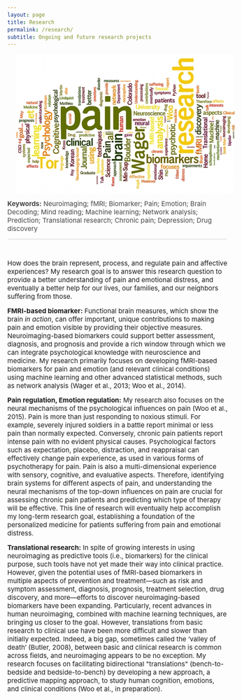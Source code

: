 ```yaml
---
layout: page
title: Research
permalink: /research/
subtitle: Ongoing and future research projects
---
```


<img src="images/wordle2.jpg" width="500" align="center" hspace="20" />

<span style="font-size: 15px !important; color: #444;"><b>Keywords:</b> Neuroimaging; fMRI; Biomarker; Pain; Emotion; Brain Decoding; Mind reading; Machine learning; Network analysis; Prediction; Translational research; Chronic pain; Depression; Drug discovery</span>

<center><hr style="width:500px;height:1px;border:none;color:#ccc;background-color:#ccc;" /></center>
<br>

<span style="font-size: 15px !important">How does the brain represent, process, and regulate pain and affective experiences? My research goal is to answer this research question to provide a better understanding of pain and emotional distress, and eventually a better help for our lives, our families, and our neighbors suffering from those.</span>  

<span style="font-size: 15px !important"><b>FMRI-based biomarker:</b> Functional brain measures, which show the brain <i>in action</i>, can offer important, unique contributions to making pain and emotion visible by providing their objective measures. Neuroimaging-based biomarkers could support better assessment, diagnosis, and prognosis and provide a rich window through which we can integrate psychological knowledge with neuroscience and medicine. My research primarily focuses on developing fMRI-based biomarkers for pain and emotion (and relevant clinical conditions) using machine learning and other advanced statistical methods, such as network analysis (Wager et al., 2013; Woo et al., 2014).</span>  

<span style="font-size: 15px !important"><b>Pain regulation, Emotion regulation:</b> My research also focuses on the neural mechanisms of the psychological influences on pain (Woo et al., 2015). Pain is more than just responding to noxious stimuli. For example, severely injured soldiers in a battle report minimal or less pain than normally expected. Conversely, chronic pain patients report intense pain with no evident physical causes. Psychological factors such as expectation, placebo, distraction, and reappraisal can effectively change pain experience, as used in various forms of psychotherapy for pain. Pain is also a multi-dimensional experience with sensory, cognitive, and evaluative aspects. Therefore, identifying brain systems for different aspects of pain, and understanding the neural mechanisms of the top-down influences on pain are crucial for assessing chronic pain patients and predicting which type of therapy will be effective. This line of research will eventually help accomplish my long-term research goal, establishing a foundation of the personalized medicine for patients suffering from pain and emotional distress.</span>  

<span style="font-size: 15px !important"><b>Translational research:</b> In spite of growing interests in using neuroimaging as predictive tools (i.e., biomarkers) for the clinical purpose, such tools have not yet made their way into clinical practice. However, given the potential uses of fMRI-based biomarkers in multiple aspects of prevention and treatment—such as risk and symptom assessment, diagnosis, prognosis, treatment selection, drug discovery, and more—efforts to discover neuroimaging-based biomarkers have been expanding. Particularly, recent advances in human neuroimaging, combined with machine learning techniques, are bringing us closer to the goal. However, translations from basic research to clinical use have been more difficult and slower than initially expected. Indeed, a big gap, sometimes called the ‘valley of death’ (Butler, 2008), between basic and clinical research is common across fields, and neuroimaging appears to be no exception. My research focuses on facilitating bidirectional "translations" (bench-to-bedside and bedside-to-bench) by developing a new approach, a predictive mapping approach, to study human cognition, emotions, and clinical conditions (Woo et al., in preparation).</span>
